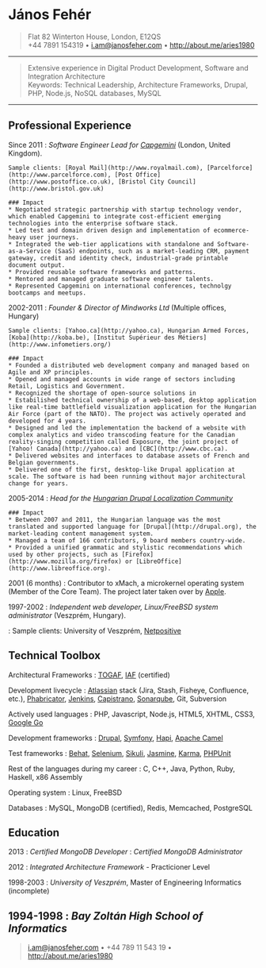 János Fehér
===========

>  Flat 82 Winterton House, London, E12QS \
>  +44 7891 154319 • <i.am@janosfeher.com> • <http://about.me/aries1980>

----

>  Extensive experience in Digital Product Development, Software and Integration Architecture \
>  Keywords: Technical Leadership, Architecture Frameworks, Drupal, PHP, Node.js, NoSQL databases, MySQL

----

## Professional Experience

Since 2011
:   *Software Engineer Lead for [Capgemini](https://www.capgemini.com/)* (London, United Kingdom).
    
    Sample clients: [Royal Mail](http://www.royalmail.com), [Parcelforce](http://www.parcelforce.com), [Post Office](http://www.postoffice.co.uk), [Bristol City Council](http://www.bristol.gov.uk)

    ### Impact
    * Negotiated strategic partnership with startup technology vendor, which enabled Capgemini to integrate cost-efficient emerging technologies into the enterprise software stack.
    * Led test and domain driven design and implementation of ecommerce-heavy user journeys.
    * Integrated the web-tier applications with standalone and Software-as-a-Service (SaaS) endpoints, such as a market-leading CRM, payment gateway, credit and identity check, industrial-grade printable document output.
    * Provided reusable software frameworks and patterns.
    * Mentored and managed graduate software engineer talents.
    * Represented Capgemini on international conferences, technolgy bootcamps and meetups.
    
2002-2011
:   *Founder & Director of Mindworks Ltd* (Multiple offices, Hungary)

    Sample clients: [Yahoo.ca](http://yahoo.ca), Hungarian Armed Forces, [Koba](http://koba.be), [Institut Supérieur des Métiers](http://www.infometiers.org/)

    ### Impact
    * Founded a distributed web development company and managed based on Agile and XP principles.
    * Opened and managed accounts in wide range of sectors including Retail, Logistics and Government.
    * Recognized the shortage of open-source solutions in 
    * Estabilished technical ownership of a web-based, desktop application like real-time battlefield visualization application for the Hungarian Air Force (part of the NATO). The project was actively operated and developed for 4 years.
    * Designed and led the implementation the backend of a website with complex analytics and video transcoding feature for the Canadian reality-singing competition called Exposure, the joint project of [Yahoo! Canada](http://yahoo.ca) and [CBC](http://www.cbc.ca).
    * Delivered websites and interfaces to database assets of French and Belgian governments.
    * Delivered one of the first, desktop-like Drupal application at scale. The software is had been running without major architectural change for years. 

2005-2014
:   *Head for the [Hungarian Drupal Localization Community](https://localize.drupal.org/translate/languages/hu)*

    ### Impact
    * Between 2007 and 2011, the Hungarian language was the most translated and supported language for [Drupal](http://drupal.org), the market-leading content management system.
    * Managed a team of 166 contributors, 9 board members country-wide.
    * Provided a unified grammatic and stylistic recommendations which used by other projects, such as [Firefox](http://www.mozilla.org/firefox) or [LibreOffice](http://www.libreoffice.org).

2001 (6 months)
:   Contributor to xMach, a microkernel operating system (Member of the Core Team). The project later taken over by [Apple](http://apple.com).

1997-2002
:   *Independent web developer, Linux/FreeBSD system administrator* (Veszprém, Hungary).

:   Sample clients: University of Veszprém, [Netpositive](http://netpositive.hu/en)


## Technical Toolbox

Architectural Frameworks
:   [TOGAF](http://www.opengroup.org/togaf/), [IAF](http://www.capgemini.com/resources/the-integrated-architecture-framework-explained) (certified)

Development livecycle
:   [Atlassian](http://www.atlassian.com) stack (Jira, Stash, Fisheye, Confluence, etc.), [Phabricator](http://phabricator.org), [Jenkins](http://jenkins-ci.org), [Capistrano](http://capistranorb.com), [Sonarqube](http://www.sonarqube.org), Git, Subversion

Actively used languages
:   PHP, Javascript, Node.js, HTML5, XHTML, CSS3, [Google Go](http://golang.org)

Development frameworks
:   [Drupal](http://drupal.org), [Symfony](http://symfony.com), [Hapi](http://hapijs.com), [Apache Camel](http://camel.apache.org)

Test frameworks
:   [Behat](http://behat.org), [Selenium](http://docs.seleniumhq.org), [Sikuli](http://www.sikuli.org/), [Jasmine](http://jasmine.github.io/), [Karma](http://karma-runner.github.io), [PHPUnit](http://phpunit.de)

Rest of the languages during my career
:   C, C++, Java, Python, Ruby, Haskell, x86 Assembly

Operating system
:   Linux, FreeBSD

Databases
:   MySQL, MongoDB (certified), Redis, Memcached, PostgreSQL


## Education

2013
:   *Certified MongoDB Developer*
:   *Certified MongoDB Administrator*

2012
:   *Integrated Architecture Framework* - Practicioner Level

1998-2003
:   *University of Veszprém*, Master of Engineering Informatics (incomplete)

1994-1998
:   *Bay Zoltán High School of Informatics*
----

> <i.am@janosfeher.com> • +44 789 11 543 19 • <http://about.me/aries1980>
